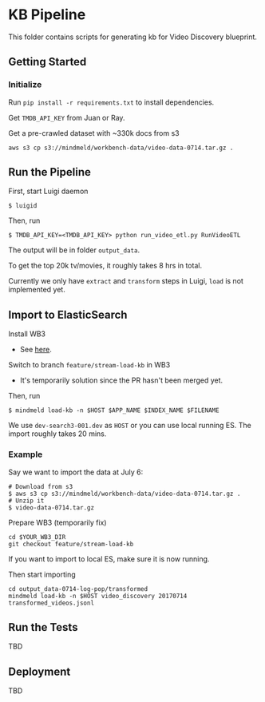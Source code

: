 # KB Pipeline
This folder contains scripts for generating kb for Video Discovery blueprint.

## Getting Started

### Initialize
Run `pip install -r requirements.txt` to install dependencies.

Get `TMDB_API_KEY` from Juan or Ray.

Get a pre-crawled dataset with ~330k docs from s3
```
aws s3 cp s3://mindmeld/workbench-data/video-data-0714.tar.gz .
```


## Run the Pipeline
First, start Luigi daemon
```
$ luigid
```
Then, run
```
$ TMDB_API_KEY=<TMDB_API_KEY> python run_video_etl.py RunVideoETL
```
The output will be in folder `output_data`.

To get the top 20k tv/movies, it roughly takes 8 hrs in total.

Currently we only have `extract` and `transform` steps in Luigi, `load` is not implemented yet.

## Import to ElasticSearch
Install WB3
- See [here](https://github.com/expectlabs/mindmeld-workbench3).

Switch to branch `feature/stream-load-kb` in WB3
- It's temporarily solution since the PR hasn't been merged yet.

Then, run
```
$ mindmeld load-kb -n $HOST $APP_NAME $INDEX_NAME $FILENAME
```
We use `dev-search3-001.dev` as `HOST` or you can use local running ES. 
The import roughly takes 20 mins.

### Example
Say we want to import the data at July 6:
```
# Download from s3
$ aws s3 cp s3://mindmeld/workbench-data/video-data-0714.tar.gz .
# Unzip it
$ video-data-0714.tar.gz
```
Prepare WB3 (temporarily fix)
```
cd $YOUR_WB3_DIR
git checkout feature/stream-load-kb
```
If you want to import to local ES, make sure it is now running.

Then start importing
```
cd output_data-0714-log-pop/transformed
mindmeld load-kb -n $HOST video_discovery 20170714 transformed_videos.jsonl
```



## Run the Tests
TBD

## Deployment
TBD

